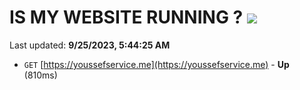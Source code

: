 # IS MY WEBSITE RUNNING ? [![](https://img.shields.io/static/v1?label=Sponsor&message=%E2%9D%A4&logo=GitHub&color=%23fe8e86)](https://github.com/sponsors/<username>)

Last updated: **9/25/2023, 5:44:25 AM**

- `GET` [https://youssefservice.me](https://youssefservice.me) - **Up** (810ms)
